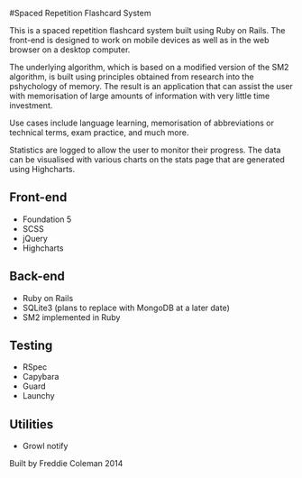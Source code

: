 #Spaced Repetition Flashcard System

This is a spaced repetition flashcard system built using Ruby on Rails. The front-end is designed to work on mobile devices as well as in the web browser on a desktop computer.

The underlying algorithm, which is based on a modified version of the SM2 algorithm, is built using principles obtained from research into the pshychology of memory. The result is an application that can assist the user with memorisation of large amounts of information with very little time investment.

Use cases include language learning, memorisation of abbreviations or technical terms, exam practice, and much more.

Statistics are logged to allow the user to monitor their progress. The data can be visualised with various charts on the stats page that are generated using Highcharts.

## Front-end
* Foundation 5
* SCSS
* jQuery
* Highcharts

## Back-end
* Ruby on Rails
* SQLite3 (plans to replace with MongoDB at a later date)
* SM2 implemented in Ruby

## Testing
* RSpec
* Capybara
* Guard
* Launchy

## Utilities
* Growl notify

Built by Freddie Coleman 2014